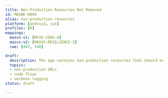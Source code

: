 ```yaml
---
title: Non-Production Resources Not Removed
id: MASWE-0094
alias: non-production-resources
platform: [android, ios]
profiles: [R]
mappings:
  masvs-v1: [MSTG-CODE-4]
  masvs-v2: [MASVS-RESILIENCE-3]
  cwe: [497, 540]

draft:
  description: The app contains non-production resources that should not be present in production builds, such as non-production URLs, code flows, or verbose logging. These resources help adversaries understand the app's behavior and potentially exploit it (CWE-497) or may include sensitive information (CWE-540).
  topics:
  - non-production URLs
  - code flows
  - verbose logging
status: draft

---
```


